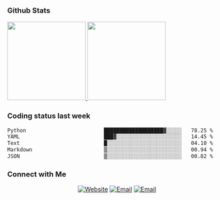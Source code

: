 
### Github Stats

<a href="https://github.com/lileixuan">
  <img height="180em" src="https://github-readme-stats.vercel.app/api?username=lileixuan&theme=buefy&show_icons=true" />
  <img height="180em" src="https://github-readme-stats.vercel.app/api/top-langs/?username=lileixuan&theme=buefy&layout=compact" />
</a>

### Coding status last week 

<!--START_SECTION:waka-->

```txt
Python                         ███████████████████▓░░░░░   78.25 %
YAML                           ███▓░░░░░░░░░░░░░░░░░░░░░   14.45 %
Text                           █░░░░░░░░░░░░░░░░░░░░░░░░   04.10 %
Markdown                       ▒░░░░░░░░░░░░░░░░░░░░░░░░   00.94 %
JSON                           ▒░░░░░░░░░░░░░░░░░░░░░░░░   00.82 %
```

<!--END_SECTION:waka-->

### Connect with Me 

<p align="center">
<a href="https://www.koomu.cn/"><img alt="Website" src="https://img.shields.io/badge/Website-www.koomu.cn-blue?style=flat-square&logo=google-chrome"></a>
<a href="mailto:lileixuan@gmail.com"><img alt="Email" src="https://img.shields.io/badge/Email-lileixuan@gmail.com-blue?style=flat-square&logo=gmail"></a>
<a href="https://www.koomu.cn/rss/"><img alt="Email" src="https://img.shields.io/badge/RSS-www.koomu.cn%2Frss%2F-blue?style=flat-square&logo=rss"></a>


</p>
